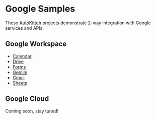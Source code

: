 # Google Samples

These [AutoKitteh](https://github.com/autokitteh/autokitteh) projects
demonstrate 2-way integration with Google services and APIs.

## Google Workspace

- [Calendar](./calendar/)
- [Drive](./drive/)
- [Forms](./forms/)
- [Gemini](./gemini/)
- [Gmail](./gmail/)
- [Sheets](./sheets/)

## Google Cloud

Coming soon, stay tuned!
